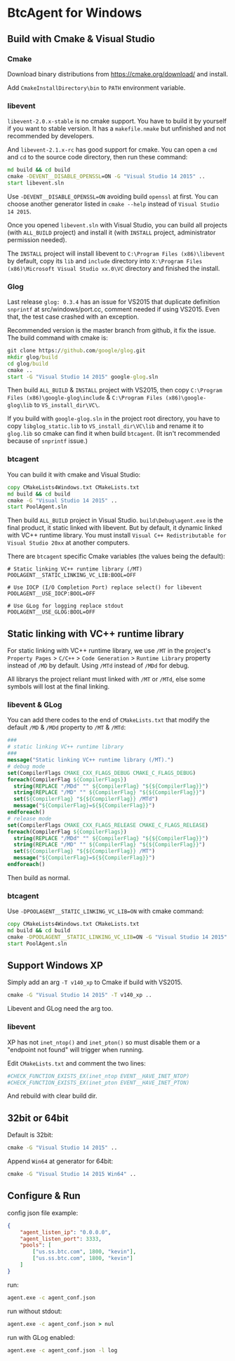 # BtcAgent for Windows


## Build with Cmake & Visual Studio


### Cmake

Download binary distributions from https://cmake.org/download/ and install.

Add ```CmakeInstallDirectory\bin``` to ```PATH``` environment variable.


### libevent

```libevent-2.0.x-stable``` is no cmake support. You have to build it by yourself if you want to stable version. It has a ```makefile.nmake``` but unfinished and not recommended by developers.

And ```libevent-2.1.x-rc``` has good support for cmake. You can open a ```cmd``` and ```cd``` to the source code directory, then run these command:

```cmd
md build && cd build
cmake -DEVENT__DISABLE_OPENSSL=ON -G "Visual Studio 14 2015" ..
start libevent.sln
```

Use ```-DEVENT__DISABLE_OPENSSL=ON``` avoiding build ```openssl``` at first. You can choose another generator listed in ```cmake --help``` instead of ```Visual Studio 14 2015```.

Once you opened ```libevent.sln``` with Visual Studio, you can build all projects (with ```ALL_BUILD``` project) and install it (with ```INSTALL``` project, administrator permission needed).

The ```INSTALL``` project will install libevent to ```C:\Program Files (x86)\libevent``` by default, copy its ```lib``` and ```include``` directory into ```X:\Program Files (x86)\Microsoft Visual Studio xx.0\VC``` directory and finished the install.


### Glog

Last release ```glog: 0.3.4``` has an issue for VS2015 that duplicate definition ```snprintf``` at src/windows/port.cc, comment needed if using VS2015. Even that, the test case crashed with an exception.

Recommended version is the master branch from github, it fix the issue. The build command with cmake is:

```cmd
git clone https://github.com/google/glog.git
mkdir glog/build
cd glog/build
cmake ..
start -G "Visual Studio 14 2015" google-glog.sln
```

Then build ```ALL_BUILD``` & ```INSTALL``` project with VS2015, then copy ```C:\Program Files (x86)\google-glog\include``` & ```C:\Program Files (x86)\google-glog\lib``` to ```VS_install_dir\VC\```.

If you build with ```google-glog.sln``` in the project root directory, you have to copy ```libglog_static.lib``` to ```VS_install_dir\VC\lib``` and rename it to ```glog.lib``` so cmake can find it when build ```btcagent```. (It isn't recommended because of ```snprintf``` issue.)


### btcagent

You can build it with cmake and Visual Studio:

```cmd
copy CMakeLists4Windows.txt CMakeLists.txt
md build && cd build
cmake -G "Visual Studio 14 2015" ..
start PoolAgent.sln
```

Then build ```ALL_BUILD``` project in Visual Studio. ```build\Debug\agent.exe``` is the final product, it static linked with libevent. But by default, it dynamic linked with VC++ runtime library. You must install ```Visual C++ Redistributable for Visual Studio 20xx``` at another computers.

There are ```btcagent``` specific Cmake variables (the values being the default):

```
# Static linking VC++ runtime library (/MT)
POOLAGENT__STATIC_LINKING_VC_LIB:BOOL=OFF

# Use IOCP (I/O Completion Port) replace select() for libevent
POOLAGENT__USE_IOCP:BOOL=OFF

# Use GLog for logging replace stdout
POOLAGENT__USE_GLOG:BOOL=OFF
```

## Static linking with VC++ runtime library

For static linking with VC++ runtime library, we use ```/MT``` in the project's ```Property Pages``` > ```C/C++``` > ```Code Generation``` > ```Runtime Library``` property instead of ```/MD``` by default. Using ```/MTd``` instead of ```/MDd``` for debug.

All librarys the project reliant must linked with ```/MT``` or ```/MTd```, else some symbols will lost at the final linking.


### libevent & GLog

You can add there codes to the end of ```CMakeLists.txt``` that modify the default ```/MD``` & ```/MDd``` property to ```/MT``` & ```/MTd```:

```cmake
###
# static linking VC++ runtime library
###
message("Static linking VC++ runtime library (/MT).")
# debug mode
set(CompilerFlags CMAKE_CXX_FLAGS_DEBUG CMAKE_C_FLAGS_DEBUG)
foreach(CompilerFlag ${CompilerFlags})
  string(REPLACE "/MDd" "" ${CompilerFlag} "${${CompilerFlag}}")
  string(REPLACE "/MD" "" ${CompilerFlag} "${${CompilerFlag}}")
  set(${CompilerFlag} "${${CompilerFlag}} /MTd")
  message("${CompilerFlag}=${${CompilerFlag}}")
endforeach()
# release mode
set(CompilerFlags CMAKE_CXX_FLAGS_RELEASE CMAKE_C_FLAGS_RELEASE)
foreach(CompilerFlag ${CompilerFlags})
  string(REPLACE "/MDd" "" ${CompilerFlag} "${${CompilerFlag}}")
  string(REPLACE "/MD" "" ${CompilerFlag} "${${CompilerFlag}}")
  set(${CompilerFlag} "${${CompilerFlag}} /MT")
  message("${CompilerFlag}=${${CompilerFlag}}")
endforeach()
```

Then build as normal.


### btcagent

Use ```-DPOOLAGENT__STATIC_LINKING_VC_LIB=ON``` with cmake command:

```cmd
copy CMakeLists4Windows.txt CMakeLists.txt
md build && cd build
cmake -DPOOLAGENT__STATIC_LINKING_VC_LIB=ON -G "Visual Studio 14 2015" ..
start PoolAgent.sln
```

## Support Windows XP

Simply add an arg ```-T v140_xp``` to Cmake if build with VS2015.

```cmd
cmake -G "Visual Studio 14 2015" -T v140_xp ..
```

Libevent and GLog need the arg too.

### libevent

XP has not ```inet_ntop()``` and ```inet_pton()``` so must disable them or a "endpoint not found" will trigger when running.

Edit ```CMakeLists.txt``` and comment the two lines:

```cmake
#CHECK_FUNCTION_EXISTS_EX(inet_ntop EVENT__HAVE_INET_NTOP)
#CHECK_FUNCTION_EXISTS_EX(inet_pton EVENT__HAVE_INET_PTON)
```

And rebuild with clear build dir.

## 32bit or 64bit

Default is 32bit:

```cmd
cmake -G "Visual Studio 14 2015" ..
```

Append ```Win64``` at generator for 64bit:

```cmd
cmake -G "Visual Studio 14 2015 Win64" ..
```

## Configure & Run

config json file example:
```json
{
    "agent_listen_ip": "0.0.0.0",
    "agent_listen_port": 3333,
    "pools": [
        ["us.ss.btc.com", 1800, "kevin"],
        ["us.ss.btc.com", 1800, "kevin"]
    ]
}
```

run:
```cmd
agent.exe -c agent_conf.json
```

run without stdout:
```cmd
agent.exe -c agent_conf.json > nul
```

run with GLog enabled:
```cmd
agent.exe -c agent_conf.json -l log
```
